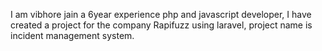 I am vibhore jain a 6year experience php and javascript developer, I have created a project for the company Rapifuzz using laravel, project name is incident management system.
